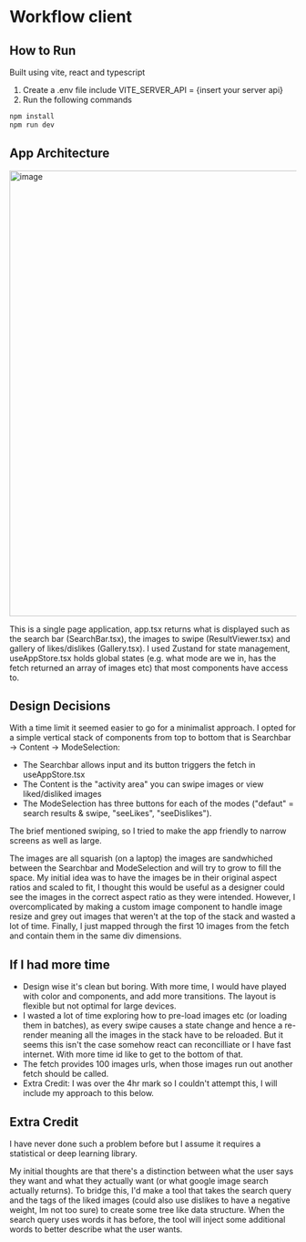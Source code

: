 # Workflow client

## How to Run
Built using vite, react and typescript

1. Create a .env file include VITE_SERVER_API = {insert your server api}
2. Run the following commands
```js
npm install
npm run dev
```

## App Architecture
<img width="782" alt="image" src="https://github.com/user-attachments/assets/85b8e61d-9b49-4a45-b305-120eba48ab6b">

This is a single page application, app.tsx returns what is displayed such as the search bar (SearchBar.tsx), the images to swipe (ResultViewer.tsx) and gallery of likes/dislikes (Gallery.tsx). I used Zustand for state management, useAppStore.tsx holds global states (e.g. what mode are we in, has the fetch returned an array of images etc) that most components have access to. 

## Design Decisions
With a time limit it seemed easier to go for a minimalist approach. I opted for a simple vertical stack of components from top to bottom that is Searchbar -> Content -> ModeSelection:

- The Searchbar allows input and its button triggers the fetch in useAppStore.tsx
- The Content is the "activity area" you can swipe images or view liked/disliked images
- The ModeSelection has three buttons for each of the modes ("defaut" = search results & swipe, "seeLikes", "seeDislikes"). 

The brief mentioned swiping, so I tried to make the app friendly to narrow screens as well as large.

The images are all squarish (on a laptop) the images are sandwhiched between the Searchbar and ModeSelection and will try to grow to fill the space. My initial idea was to have the images be in their original aspect ratios and scaled to fit, I thought this would be useful as a designer could see the images in the correct aspect ratio as they were intended. However, I overcomplicated by making a custom image component to handle image resize and grey out images that weren't at the top of the stack and wasted a lot of time. Finally, I just mapped through the first 10 images from the fetch and contain them in the same div dimensions. 

## If I had more time
- Design wise it's clean but boring. With more time, I would have played with color and components, and add more transitions. The layout is flexible but not optimal for large devices. 
- I wasted a lot of time exploring how to pre-load images etc (or loading them in batches), as every swipe causes a state change and hence a re-render meaning all the images in the stack have to be reloaded. But it seems this isn't the case somehow react can reconcilliate or I have fast internet. With more time id like to get to the bottom of that.
- The fetch provides 100 images urls, when those images run out another fetch should be called.
- Extra Credit: I was over the 4hr mark so I couldn't attempt this, I will include my approach to this below.

## Extra Credit
I have never done such a problem before but I assume it requires a statistical or deep learning library. 

My initial thoughts are that there's a distinction between what the user says they want and what they actually want (or what google image search actually returns). To bridge this, I'd make a tool that takes the search query and the tags of the liked images (could also use dislikes to have a negative weight, Im not too sure) to create some tree like data structure. When the search query uses words it has before, the tool will inject some additional words to better describe what the user wants.

